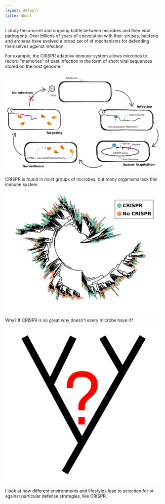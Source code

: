 ```yaml
---
layout: default
title: About
---
```


I study the ancient and ongoing battle between microbes and their viral pathogens. Over billions of years of coevolution with their viruses, bacteria and archaea have evolved a broad set of of mechanisms for defending themselves against infection. 

For example, the CRISPR adaptive immune system allows microbes to record "memories" of past infection in the form of short viral sequences stored on the host genome:

![CRISPR](/img/crispr.jpg)

CRISPR is found in most groups of microbes, but many organisms lack this immune system:

![Tree](/img/tree.jpg)

Why? If CRISPR is so great why doesn't every microbe have it?

![Question](/img/question.jpg)

I look at how different environments and lifestyles lead to selection for or against particular defense strategies, like CRISPR.